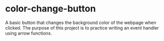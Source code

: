# color-change-button
A basic button that changes the background color of the webpage when clicked. The purpose of this project is to practice writing an event handler using arrow functions.
